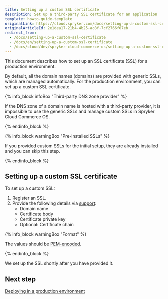 ```yaml
---
title: Setting up a custom SSL certificate
description: Set up a third-party SSL certificate for an application
template: howto-guide-template
originalLink: https://cloud.spryker.com/docs/setting-up-a-custom-ssl-certificate
originalArticleId: 2e1dea17-21b4-4b25-ac8f-7cf2766f07eb
redirect_from:
  - /docs/setting-up-a-custom-ssl-certificate
  - /docs/en/setting-up-a-custom-ssl-certificate
  - /docs/cloud/dev/spryker-cloud-commerce-os/setting-up-a-custom-ssl-certificate.html
---
```


This document describes how to set up an SSL certificate (SSL) for a production environment.

By default, all the domain names (domains) are provided with generic SSLs, which are managed automatically. For the production environment, you can set up a custom SSL certificate.

{% info_block infoBox "Third-party DNS zone provider" %}

If the DNS zone of a domain name is hosted with a third-party provider, it is impossible to use the generic SSLs and manage custom SSLs in Spryker Cloud Commerce OS.

{% endinfo_block %}

{% info_block warningBox "Pre-installed SSLs" %}

If you provided custom SSLs for the initial setup, they are already installed and you can skip this step.

{% endinfo_block %}


## Setting up a custom SSL certificate

To set up a custom SSL:

1. Register an SSL.
2. Provide the following details via [support](https://spryker.force.com/support/s/):
    * Domain name
    * Certificate body
    * Certificate private key
    * Optional: Certificate chain

{% info_block warningBox "Format" %}

The values should be [PEM-encoded](https://docs.aws.amazon.com/acm/latest/userguide/import-certificate-format.html).

{% endinfo_block %}

We set up the SSL shortly after you have provided it.


## Next step
[Deploying in a production environment](/docs/ca/dev/deploy-in-a-production-environment.html)
